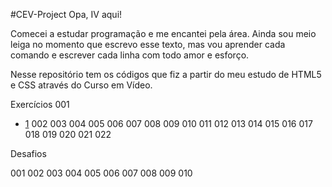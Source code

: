 #CEV-Project
Opa, IV aqui!

Comecei a estudar programação e me encantei pela área. Ainda sou meio leiga no momento que escrevo esse texto, mas vou aprender cada comando e escrever cada linha com todo amor e esforço.

Nesse repositório tem os códigos que fiz a partir do meu estudo de HTML5 e CSS através do Curso em Vídeo.

Exercícios
001
- <a href= "https://ivcodingstuff.github.io/Projeto-do-Curso-em-V-deo-HTML5-e-CSS3-/estudos/html-css/exercicios/modulo-1/ex001/index.html">1</a>
002
003
004
005
006
007
008
009
010
011
012
013
014
015
016
017
018
019
020
021
022

<a href= "https://ivcodingstuff.github.io/Projeto-do-Curso-em-V-deo-HTML5-e-CSS3-/Estudos/html-css/exercicios/modulo-1/ex001/index.html"></a>

Desafios

001
002
003
004
005
006
007
008
009
010